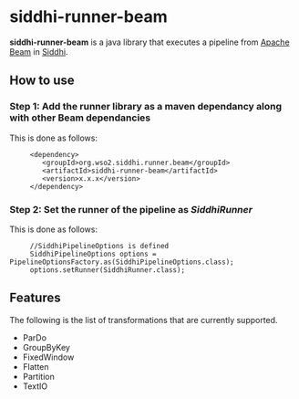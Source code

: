 # siddhi-runner-beam


**siddhi-runner-beam** is a java library that executes a pipeline from <a target="_blank" href="https://beam.apache.org/">Apache Beam</a> in <a target="_blank" href="https://wso2.github.io/siddhi">Siddhi</a>.

## How to use

### Step 1: Add the runner library as a maven dependancy along with other Beam dependancies

This is done as follows:

```
     <dependency>
        <groupId>org.wso2.siddhi.runner.beam</groupId>
        <artifactId>siddhi-runner-beam</artifactId>
        <version>x.x.x</version>
     </dependency>
```

### Step 2: Set the runner of the pipeline as _SiddhiRunner_

This is done as follows:

```
     //SiddhiPipelineOptions is defined
     SiddhiPipelineOptions options = PipelineOptionsFactory.as(SiddhiPipelineOptions.class);
     options.setRunner(SiddhiRunner.class);
```

## Features

The following is the list of transformations that are currently supported.

* ParDo
* GroupByKey
* FixedWindow
* Flatten
* Partition
* TextIO

